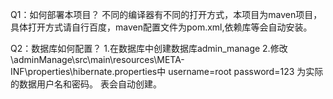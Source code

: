 Q1：如何部署本项目？
不同的编译器有不同的打开方式，本项目为maven项目，具体打开方式请自行百度，maven配置文件为pom.xml,依赖库等会自动安装。

Q2：数据库如何配置？
1.在数据库中创建数据库admin_manage
2.修改\adminManage\src\main\resources\META-INF\properties\hibernate.properties中
username=root
password=123
为实际的数据用户名和密码。
表会自动创建。

